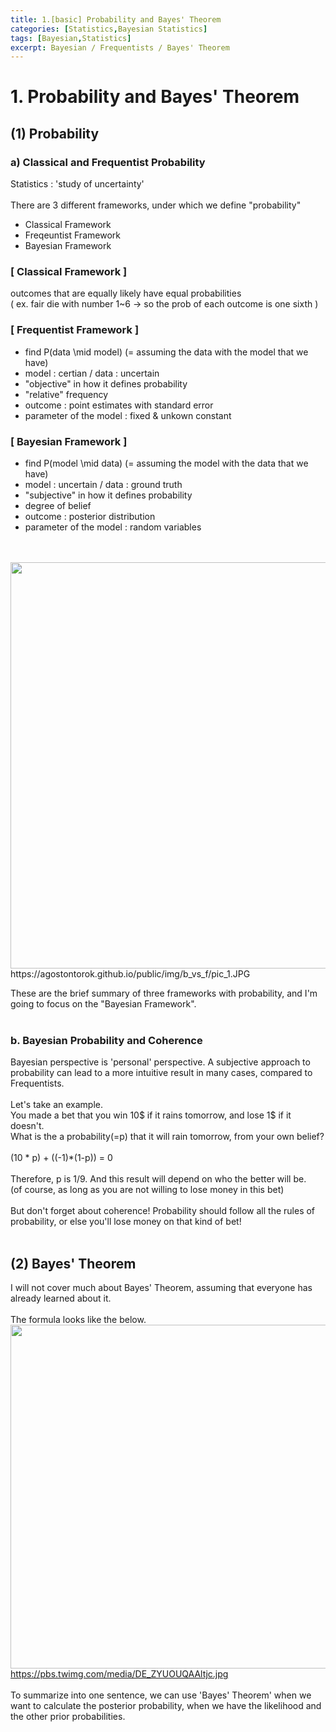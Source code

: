 ```yaml
---
title: 1.[basic] Probability and Bayes' Theorem
categories: [Statistics,Bayesian Statistics]
tags: [Bayesian,Statistics]
excerpt: Bayesian / Frequentists / Bayes' Theorem
---
```


# 1. Probability and Bayes' Theorem

## (1) Probability
### a) Classical and Frequentist Probability
Statistics : 'study of uncertainty' <br><br>
There are 3 different frameworks, under which we define "probability"
- Classical Framework
- Freqeuntist Framework
- Bayesian Framework

### [ Classical Framework ]
outcomes that are equally likely have equal probabilities <br>
( ex. fair die with number 1~6 -> so the prob of each outcome is one sixth )

### [ Frequentist Framework ]
- find P(data \mid model) (= assuming the data with the model that we have)
- model : certian / data : uncertain
- "objective" in how it defines probability
- "relative" frequency
- outcome : point estimates with standard error
- parameter of the model : fixed & unkown constant

### [ Bayesian Framework ]
- find P(model \mid data) (= assuming the model with the data that we have)
- model : uncertain / data : ground truth
- "subjective" in how it defines probability
- degree of belief
- outcome : posterior distribution
- parameter of the model : random variables
<br>
<br>
<img src="https://agostontorok.github.io/public/img/b_vs_f/pic_1.JPG" width="650" /> <br>
https://agostontorok.github.io/public/img/b_vs_f/pic_1.JPG
<br>

These are the brief summary of three frameworks with probability, and I'm going to focus on the "Bayesian Framework".
<br>
<br>

### b. Bayesian Probability and Coherence
Bayesian perspective is 'personal' perspective. A subjective approach to probability can lead to a more intuitive result in many cases, 
compared to Frequentists.
<br>
<br>
Let's take an example. <br>
You made a bet that you win 10$ if it rains tomorrow, and lose 1$ if it doesn't. <br>
What is the a probability(=p) that it will rain tomorrow, from your own belief? 
<br>
<br>
(10 * p) + ((-1)*(1-p)) = 0 
<br>
<br>
Therefore, p is 1/9. And this result will depend on who the better will be. <br>
(of course, as long as you are not willing to lose money in this bet)
<br>
<br>
But don't forget about coherence! Probability should follow all the rules of probability, or else you'll
lose money on that kind of bet!
<br>
<br>

## (2) Bayes' Theorem
I will not cover much about Bayes' Theorem, assuming that everyone has already learned about it.
<br>
<br>
The formula looks like the below.
<br>
<img src="https://pbs.twimg.com/media/DE_ZYUOUQAAltjc.jpg" width="550" /> <br>
https://pbs.twimg.com/media/DE_ZYUOUQAAltjc.jpg
<br>
<br>
To summarize into one sentence, we can use 'Bayes' Theorem' when we want to calculate the posterior probability, when we have the likelihood and the other prior probabilities.
